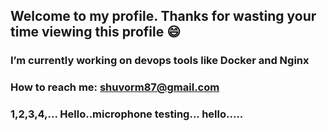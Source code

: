 ## Welcome to my profile. Thanks for wasting your time viewing this profile 😄
### I’m currently working on devops tools like Docker and Nginx
### How to reach me: shuvorm87@gmail.com
### 1,2,3,4,... Hello..microphone testing... hello.....
